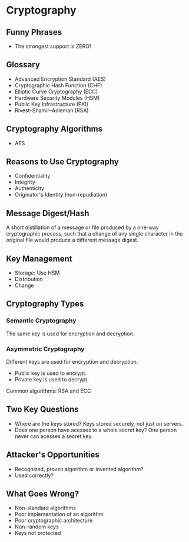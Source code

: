 # Cryptography

<!--
https://app.pluralsight.com/library/courses/applied-cryptography-getting-started/table-of-contents
https://app.pluralsight.com/library/courses/cryptography-principles-it-professionals-developers/table-of-contents
-->

<!--
https://web3auth.io/

https://atani.com/
-->

## Funny Phrases

- The strongest support is ZERO!

## Glossary

- Advanced Encryption Standard (AES)
- Cryptographic Hash Function (CHF)
- Elliptic Curve Cryptography (ECC)
- Hardware Security Modules (HSM)
- Public Key Infrastructure (PKI)
- Rivest–Shamir–Adleman (RSA)

<!--
Encryption
Decryption

Brute force

Out of band
Recipients
Symmetric Algorithm -> Cipher
-->

## Cryptography Algorithms

- AES

## Reasons to Use Cryptography

- Confidentiality
- Integrity
- Authenticity
- Originator's Identity (non-repudiation)

## Message Digest/Hash

A short distillation of a message or file produced by a one-way cryptographic process, such that a change of any single character in the original file would produce a different message digest.

## Key Management

- Storage: Use HSM
- Distribution
- Change

## Cryptography Types

### Semantic Cryptography

The same key is used for encryption and decryption.

### Asymmetric Cryptography

Different keys are used for encryption and decryption.

- Public key is used to encrypt.
- Private key is used to decrypt.

Common algorithms: RSA and ECC

<!-- ### Digital Signature

TODO -->

## Two Key Questions

- Where are the keys stored? Keys stored securely, not just on servers.
- Does one person have acesses to a whole secret key? One person never can acesses a secret key.

## Attacker's Opportunities

- Recognized, proven algorithm or invented algorithm?
- Used correctly?

## What Goes Wrong?

- Non-standard algorithms
- Poor implementation of an algorithm
- Poor cryptographic architecture
- Non-random keys
- Keys not protected
